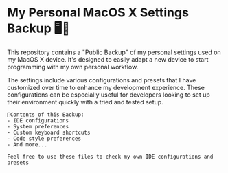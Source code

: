 # My Personal MacOS X Settings Backup 🖥️🔧

This repository contains a "Public Backup" of my personal settings used on my MacOS X device. It's designed to easily adapt a new device to start programming with my own personal workflow. 

The settings include various configurations and presets that I have customized over time to enhance my development experience. These configurations can be especially useful for developers looking to set up their environment quickly with a tried and tested setup.
```plaintext
📂Contents of this Backup:
- IDE configurations
- System preferences
- Custom keyboard shortcuts
- Code style preferences
- And more...

Feel free to use these files to check my own IDE configurations and presets
